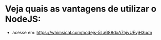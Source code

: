 # Veja quais as vantagens de utilizar o NodeJS:
* acesse em: https://whimsical.com/nodejs-5La688dxA7hjvUEvjH3udn